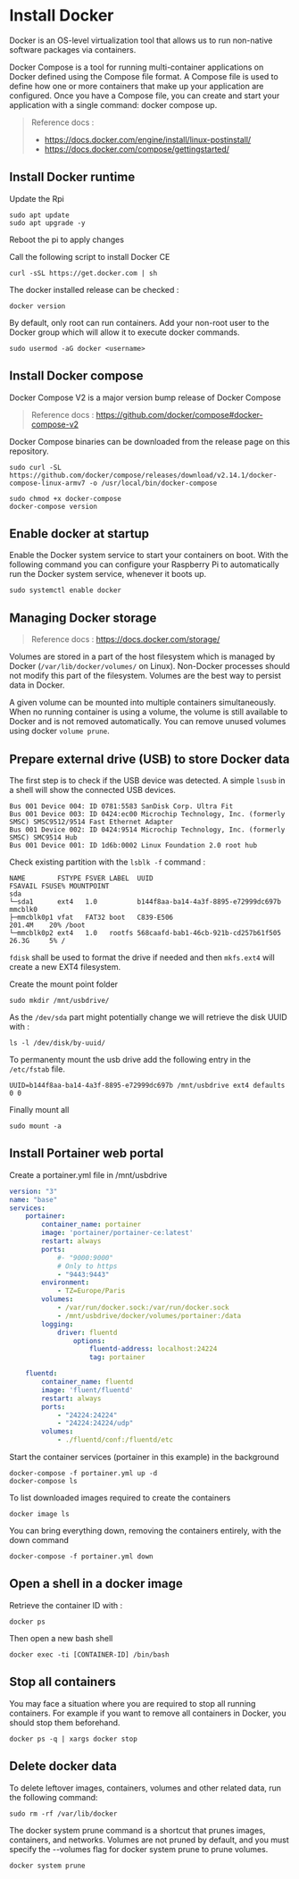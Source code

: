 # Install Docker

Docker is an OS-level virtualization tool that allows us to run non-native software packages via containers.

Docker Compose is a tool for running multi-container applications on Docker defined using the Compose file format. A Compose file is used to define how one or more containers that make up your application are configured. Once you have a Compose file, you can create and start your application with a single command: docker compose up.

> Reference docs :
> - https://docs.docker.com/engine/install/linux-postinstall/
> - https://docs.docker.com/compose/gettingstarted/

## Install Docker runtime

Update the Rpi

```
sudo apt update
sudo apt upgrade -y
```

Reboot the pi to apply changes

Call the following script to install Docker CE

```
curl -sSL https://get.docker.com | sh
```

The docker installed release can be checked :

```
docker version
```

By default, only root can run containers. Add your non-root user to the Docker group which will allow it to execute docker commands.

```
sudo usermod -aG docker <username>
```

## Install Docker compose

Docker Compose V2 is a major version bump release of Docker Compose
> Reference docs : https://github.com/docker/compose#docker-compose-v2

Docker Compose binaries can be downloaded from the release page on this repository.

```
sudo curl -SL https://github.com/docker/compose/releases/download/v2.14.1/docker-compose-linux-armv7 -o /usr/local/bin/docker-compose
```

```
sudo chmod +x docker-compose
docker-compose version
```

## Enable docker at startup

Enable the Docker system service to start your containers on boot. With the following command you can configure your Raspberry Pi to automatically run the Docker system service, whenever it boots up.

```
sudo systemctl enable docker
```

## Managing Docker storage

> Reference docs : https://docs.docker.com/storage/

Volumes are stored in a part of the host filesystem which is managed by Docker (`/var/lib/docker/volumes/` on Linux). Non-Docker processes should not modify this part of the filesystem. Volumes are the best way to persist data in Docker.

A given volume can be mounted into multiple containers simultaneously. When no running container is using a volume, the volume is still available to Docker and is not removed automatically. You can remove unused volumes using docker `volume prune`.

## Prepare external drive (USB) to store Docker data

The first step is to check if the USB device was detected. A simple `lsusb` in a shell will show the connected USB devices.

```
Bus 001 Device 004: ID 0781:5583 SanDisk Corp. Ultra Fit
Bus 001 Device 003: ID 0424:ec00 Microchip Technology, Inc. (formerly SMSC) SMSC9512/9514 Fast Ethernet Adapter
Bus 001 Device 002: ID 0424:9514 Microchip Technology, Inc. (formerly SMSC) SMC9514 Hub
Bus 001 Device 001: ID 1d6b:0002 Linux Foundation 2.0 root hub
```

Check existing partition with the `lsblk -f` command :

```
NAME        FSTYPE FSVER LABEL  UUID                                 FSAVAIL FSUSE% MOUNTPOINT
sda                                                                                 
└─sda1      ext4   1.0          b144f8aa-ba14-4a3f-8895-e72999dc697b                
mmcblk0                                                                             
├─mmcblk0p1 vfat   FAT32 boot   C839-E506                             201.4M    20% /boot
└─mmcblk0p2 ext4   1.0   rootfs 568caafd-bab1-46cb-921b-cd257b61f505   26.3G     5% /
```

`fdisk` shall be used to format the drive if needed and then `mkfs.ext4` will create a new EXT4 filesystem.

Create the mount point folder

```
sudo mkdir /mnt/usbdrive/
```

As the `/dev/sda` part might potentially change we will retrieve the disk UUID with :

```
ls -l /dev/disk/by-uuid/ 
```

To permanenty mount the usb drive add the following entry in the `/etc/fstab` file.

```
UUID=b144f8aa-ba14-4a3f-8895-e72999dc697b /mnt/usbdrive ext4 defaults 0 0 
```

Finally mount all
```
sudo mount -a
```

## Install Portainer web portal

Create a portainer.yml file in /mnt/usbdrive

``` yml
version: "3"
name: "base"
services:
    portainer:
        container_name: portainer
        image: 'portainer/portainer-ce:latest'
        restart: always
        ports:
            #- "9000:9000"
            # Only to https
            - "9443:9443"
        environment:
            - TZ=Europe/Paris
        volumes:
            - /var/run/docker.sock:/var/run/docker.sock
            - /mnt/usbdrive/docker/volumes/portainer:/data
        logging:
            driver: fluentd
                options:
                    fluentd-address: localhost:24224
                    tag: portainer

    fluentd:
        container_name: fluentd
        image: 'fluent/fluentd'
        restart: always
        ports:
            - "24224:24224"
            - "24224:24224/udp"
        volumes:
            - ./fluentd/conf:/fluentd/etc


```

Start the container services (portainer in this example) in the background

```
docker-compose -f portainer.yml up -d
docker-compose ls
```

To list downloaded images required to create the containers 
```
docker image ls
```

You can bring everything down, removing the containers entirely, with the down command

```
docker-compose -f portainer.yml down
```

## Open a shell in a docker image

Retrieve the container ID with :

```
docker ps
```

Then open a new bash shell

```
docker exec -ti [CONTAINER-ID] /bin/bash
```

## Stop all containers

You may face a situation where you are required to stop all running containers. For example if you want to remove all containers in Docker, you should stop them beforehand.

```
docker ps -q | xargs docker stop
```

## Delete docker data

To delete leftover images, containers, volumes and other related data, run the following command:

```
sudo rm -rf /var/lib/docker
```

The docker system prune command is a shortcut that prunes images, containers, and networks. Volumes are not pruned by default, and you must specify the --volumes flag for docker system prune to prune volumes.

```
docker system prune
```